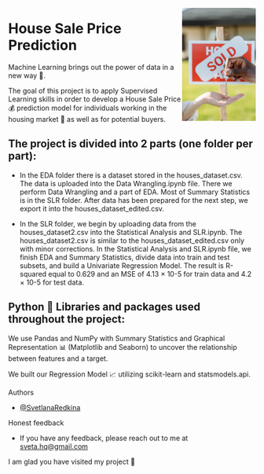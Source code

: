 <img
  align="right"
  src="logo.jpg"
  style="width: 150px; height: 230px"> 
# House Sale Price Prediction
Machine Learning brings out the power of data in a new way 🎇.

The goal of this project is to apply Supervised Learning skills in order to develop a House Sale Price 💰 prediction model for individuals working in the housing market 🏡 as well as for potential buyers.

## The project is divided into 2 parts (one folder per part):

- In the EDA folder there is a dataset stored in the houses_dataset.csv. The data is uploaded into the Data Wrangling.ipynb file. There we perform Data Wrangling and a part of EDA. Most of Summary Statistics is in the SLR folder. After data has been prepared for the next step, we export it into the houses_dataset_edited.csv.

- In the SLR folder, we begin by uploading data from the houses_dataset2.csv into the Statistical Analysis and SLR.ipynb. The houses_dataset2.csv is similar to the houses_dataset_edited.csv only with minor corrections. In the Statistical Analysis and SLR.ipynb file, we finish EDA and Summary Statistics, divide data into train and test subsets, and build a Univariate Regression Model. The result is R-squared equal to 0.629 and an MSE of 4.13 × 10-5 for train data and 4.2 × 10-5 for test data.

## Python 🐍 Libraries and packages used throughout the project:

We use Pandas and NumPy with Summary Statistics and Graphical Representation 📊 (Matplotlib and Seaborn) to uncover the relationship between features and a target.

We built our Regression Model 📈 utilizing scikit-learn and statsmodels.api.

Authors

- [@SvetlanaRedkina](https://github.com/SvetlanaRedkina)


Honest feedback

- If you have any feedback, please reach out to me at sveta.hq@gmail.com

I am glad you have visited my project 🌸 
